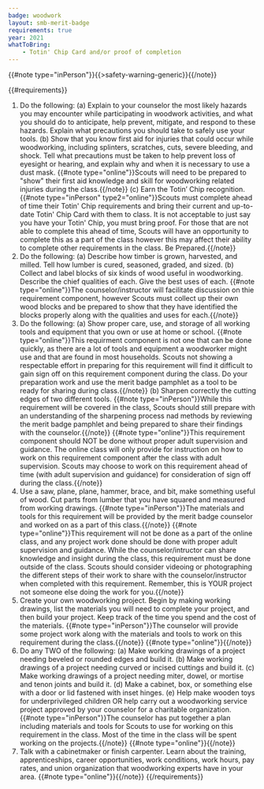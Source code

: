 ```yaml
---
badge: woodwork
layout: smb-merit-badge
requirements: true
year: 2021
whatToBring:
    - Totin' Chip Card and/or proof of completion
---
```


{{#note type="inPerson"}}{{>safety-warning-generic}}{{/note}}

{{#requirements}}
1. Do the following:
    (a) Explain to your counselor the most likely hazards you may encounter while participating in woodwork activities, and what you should do to anticipate, help prevent, mitigate, and respond to these hazards. Explain what precautions you should take to safely use your tools.
    (b) Show that you know first aid for injuries that could occur while woodworking, including splinters, scratches, cuts, severe bleeding, and shock. Tell what precautions must be taken to help prevent loss of eyesight or hearing, and explain why and when it is necessary to use a dust mask.
    {{#note type="online"}}Scouts will need to be prepared to "show" their first aid knowledge and skill for woodworking related injuries during the class.{{/note}}
    (c) Earn the Totin’ Chip recognition.
    {{#note type="inPerson" type2="online"}}Scouts must complete ahead of time their Totin' Chip requirements and bring their current and up-to-date Totin' Chip Card with them to class. It is not acceptable to just say you have your Totin' Chip, you must bring proof.  For those that are not able to complete this ahead of time, Scouts will have an opportunity to complete this as a part of the class however this may affect their ability to complete other requirements in the class. Be Prepared.{{/note}}
2. Do the following:
    (a) Describe how timber is grown, harvested, and milled. Tell how lumber is cured, seasoned, graded, and sized.
    (b) Collect and label blocks of six kinds of wood useful in woodworking. Describe the chief qualities of each. Give the best uses of each.
    {{#note type="online"}}The counselor/instructor will facilitate discussion on thie requirement component, however Scouts must collect up their own wood blocks and be prepared to show that they have identified the blocks properly along with the qualities and uses for each.{{/note}}
3. Do the following:
    (a) Show proper care, use, and storage of all working tools and equipment that you own or use at home or school.
    {{#note type="online"}}This requirment component is not one that can be done quickly, as there are a lot of tools and equipment a woodworker might use and that are found in most households.  Scouts not showing a respectable effort in preparing for this requirement will find it difficult to gain sign off on this requirement component during the class.  Do your preparation work and use the merit badge pamphlet as a tool to be ready for sharing during class.{{/note}}
    (b) Sharpen correctly the cutting edges of two different tools.
    {{#note type="inPerson"}}While this requirement will be covered in the class, Scouts should still prepare with an understanding of the sharpening process nad methods by reviewing the merit badge pamphlet and being prepared to share their findings with the counselor.{{/note}}
    {{#note type="online"}}This requirement component should NOT be done without proper adult supervision and guidance. The online class will only provide for instruction on how to work on this requirement component after the class with adult supervision.  Scouts may choose to work on this requirement ahead of time (with adult supervision and guidance) for consideration of sign off during the class.{{/note}}
4. Use a saw, plane, plane, hammer, brace, and bit, make something useful of wood. Cut parts from lumber that you have squared and measured from working drawings.
{{#note type="inPerson"}}The materials and tools for this requirement will be provided by the merit badge counselor and worked on as a part of this class.{{/note}}
{{#note type="online"}}This requirement will not be done as a part of the online class, and any project work done should be done with proper adult supervision and guidance. While the counselor/intructor can share knowledge and insight during the class, this requirement must be done outside of the class.  Scouts should consider videoing or photographing the different steps of their work to share with the counselor/instructor when completed with this requirement.  Remember, this is YOUR project not someone else doing the work for you.{{/note}}
5. Create your own woodworking project. Begin by making working drawings, list the materials you will need to complete your project, and then build your project. Keep track of the time you spend and the cost of the materials.
{{#note type="inPerson"}}The counselor will provide some project work along with the materials and tools to work on this requirement during the class.{{/note}}
{{#note type="online"}}{{/note}}
6. Do any TWO of the following:
    (a) Make working drawings of a project needing beveled or rounded edges and build it.
    (b) Make working drawings of a project needing curved or incised cuttings and build it.
    (c) Make working drawings of a project needing miter, dowel, or mortise and tenon joints and build it.
    (d) Make a cabinet, box, or something else with a door or lid fastened with inset hinges.
    (e) Help make wooden toys for underprivileged children OR help carry out a woodworking service project approved by your counselor for a charitable organization.
{{#note type="inPerson"}}The counselor has put together a plan including materials and tools for Scouts to use for working on this requirement in the class. Most of the time in the class will be spent working on the projects.{{/note}}
{{#note type="online"}}{{/note}}
7. Talk with a cabinetmaker or finish carpenter. Learn about the training, apprenticeships, career opportunities, work conditions, work hours, pay rates, and union organization that woodworking experts have in your area.
{{#note type="online"}}{{/note}}
{{/requirements}}
